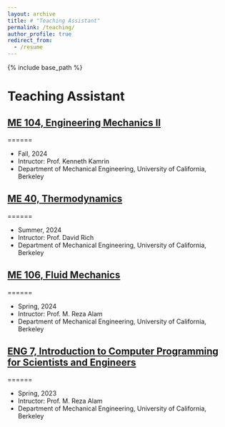 ```yaml
---
layout: archive
title: # "Teaching Assistant"
permalink: /teaching/
author_profile: true
redirect_from:
  - /resume
---
```


{% include base_path %}

# Teaching Assistant


## [ME 104, Engineering Mechanics II](https://classes.berkeley.edu/content/2024-fall-meceng-104-001-lec-001)
======
* Fall, 2024
* Intructor: Prof. Kenneth Kamrin
* Department of Mechanical Engineering, University of California, Berkeley

## [ME 40, Thermodynamics](https://classes.berkeley.edu/content/2024-summer-meceng-40-101-dis-101)
======
* Summer, 2024
* Intructor: Prof. David Rich
* Department of Mechanical Engineering, University of California, Berkeley

## [ME 106, Fluid Mechanics](https://classes.berkeley.edu/content/2024-spring-meceng-106-101-dis-101)
======
* Spring, 2024
* Intructor: Prof. M. Reza Alam
* Department of Mechanical Engineering, University of California, Berkeley

## [ENG 7, Introduction to Computer Programming for Scientists and Engineers](https://classes.berkeley.edu/content/2023-spring-engin-7-020-lab-020)
======
* Spring, 2023
* Intructor: Prof. M. Reza Alam
* Department of Mechanical Engineering, University of California, Berkeley


